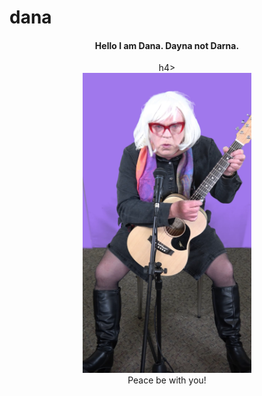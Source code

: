 # dana
<center>
<h4>Hello I am Dana. Dayna not Darna.</h4>h4><br>
<img src="DSH_Pursed.png" width="270" height="480"> <br>
Peace be with you!
</center>
